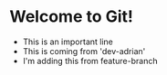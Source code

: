 # Welcome to Git!

- This is an important line
- This is coming from 'dev-adrian'
- I'm adding this from feature-branch